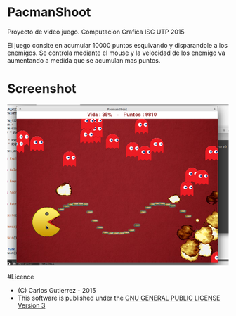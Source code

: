 # PacmanShoot
  Proyecto de video juego. Computacion Grafica ISC UTP 2015

  El juego consite en acumular 10000 puntos esquivando y disparandole a los enemigos.
  Se controla mediante el mouse y la velocidad de los enemigo va aumentando a medida que se acumulan mas puntos.

# Screenshot
![screenshot](screenshot.png)

#Licence
* (C) Carlos Gutierrez - 2015
* This software is published under the [GNU GENERAL PUBLIC LICENSE Version 3](LICENSE)
